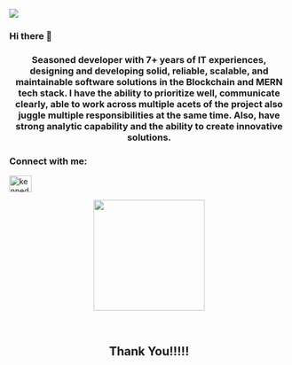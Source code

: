 ![](https://github.com/webdev02177/webdev02177/blob/main/michael-fortsch-8TEpTK7363I-unsplash.jpg)

### Hi there 👋

<h3 align="center">Seasoned developer with 7+ years of IT experiences, designing and developing solid, reliable, scalable, and maintainable software solutions in the Blockchain and MERN tech stack. I have the ability to prioritize well, communicate clearly, able to work across multiple acets of the project also juggle multiple responsibilities at the same time. Also, have strong analytic capability and the ability to create innovative solutions.</h3>

<h3 align="left">Connect with me:</h3>
<p align="left">
<a href="https://linkedin.com/in/kennedy leon" target="blank"><img align="center" src="https://raw.githubusercontent.com/rahuldkjain/github-profile-readme-generator/master/src/images/icons/Social/linked-in-alt.svg" alt="kennedy leon" height="30" width="40" /></a>
</p>

<p align='center'>
<img src="https://media.giphy.com/media/O51MQ3DduOcGW6ofR3/giphy.gif" width="200" height="200" frameBorder="0" class="giphy-embed" allowFullScreen></img></p>
<br>

<h2 align='center'>Thank You!!!!!</h2>
<br>

